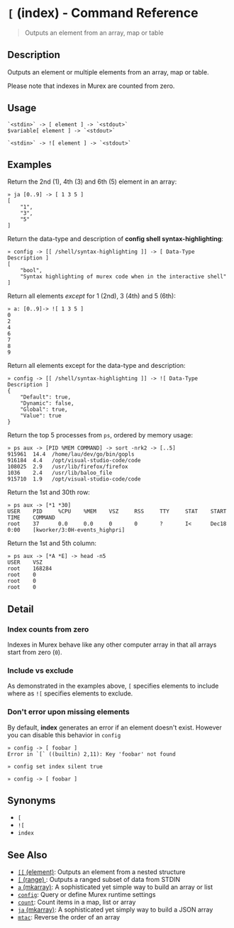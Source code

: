 # `[` (index) - Command Reference

> Outputs an element from an array, map or table

## Description

Outputs an element or multiple elements from an array, map or table.

Please note that indexes in Murex are counted from zero.

## Usage

    `<stdin>` -> [ element ] -> `<stdout>`
    $variable[ element ] -> `<stdout>`

    `<stdin>` -> ![ element ] -> `<stdout>`

## Examples

Return the 2nd (1), 4th (3) and 6th (5) element in an array:

    » ja [0..9] -> [ 1 3 5 ]
    [
        "1",
        "3",
        "5"
    ]

Return the data-type and description of **config shell syntax-highlighting**:

    » config -> [[ /shell/syntax-highlighting ]] -> [ Data-Type Description ]
    [
        "bool",
        "Syntax highlighting of murex code when in the interactive shell"
    ]

Return all elements _except_ for 1 (2nd), 3 (4th) and 5 (6th):

    » a: [0..9]-> ![ 1 3 5 ]
    0
    2
    4
    6
    7
    8
    9

Return all elements except for the data-type and description:

    » config -> [[ /shell/syntax-highlighting ]] -> ![ Data-Type Description ]
    {
        "Default": true,
        "Dynamic": false,
        "Global": true,
        "Value": true
    }

Return the top 5 processes from `ps`, ordered by memory usage:

    » ps aux -> [PID %MEM COMMAND] -> sort -nrk2 -> [..5]
    915961  14.4  /home/lau/dev/go/bin/gopls
    916184  4.4   /opt/visual-studio-code/code
    108025  2.9   /usr/lib/firefox/firefox
    1036    2.4   /usr/lib/baloo_file
    915710  1.9   /opt/visual-studio-code/code

Return the 1st and 30th row:

    » ps aux -> [*1 *30]
    USER    PID     %CPU    %MEM    VSZ     RSS     TTY     STAT    START   TIME    COMMAND
    root    37      0.0     0.0     0       0       ?       I<      Dec18   0:00    [kworker/3:0H-events_highpri]

Return the 1st and 5th column:

    » ps aux -> [*A *E] -> head -n5
    USER    VSZ
    root    168284
    root    0
    root    0
    root    0

## Detail

### Index counts from zero

Indexes in Murex behave like any other computer array in that all arrays
start from zero (`0`).

### Include vs exclude

As demonstrated in the examples above, `[` specifies elements to include
where as `![` specifies elements to exclude.

### Don't error upon missing elements

By default, **index** generates an error if an element doesn't exist. However
you can disable this behavior in `config`

    » config -> [ foobar ]
    Error in `[` ((builtin) 2,11): Key 'foobar' not found

    » config set index silent true

    » config -> [ foobar ]

## Synonyms

- `[`
- `![`
- `index`

## See Also

- [`[[` (element)](../commands/element.md):
  Outputs an element from a nested structure
- [`[` (range) ](../commands/range.md):
  Outputs a ranged subset of data from STDIN
- [`a` (mkarray)](../commands/a.md):
  A sophisticated yet simple way to build an array or list
- [`config`](../commands/config.md):
  Query or define Murex runtime settings
- [`count`](../commands/count.md):
  Count items in a map, list or array
- [`ja` (mkarray)](../commands/ja.md):
  A sophisticated yet simply way to build a JSON array
- [`mtac`](../commands/mtac.md):
  Reverse the order of an array
